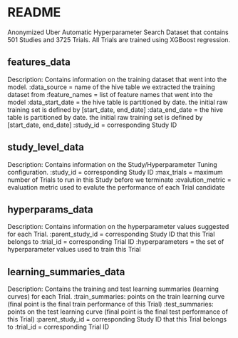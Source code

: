 # README

Anonymized Uber Automatic Hyperparameter Search Dataset that contains 501 Studies and 3725 Trials.
All Trials are trained using XGBoost regression.

## features_data

Description: Contains information on the training dataset that went into the model.
	:data_source = name of the hive table we extracted the training dataset from
	:feature_names = list of feature names that went into the model
	:data_start_date = the hive table is partitioned by date. the initial raw training set is defined by [start_date, end_date]
	:data_end_date = the hive table is partitioned by date. the initial raw training set is defined by [start_date, end_date]
	:study_id = corresponding Study ID

## study_level_data

Description: Contains information on the Study/Hyperparameter Tuning configuration.
	:study_id = corresponding Study ID
	:max_trials = maximum number of Trials to run in this Study before we terminate
	:evalution_metric = evaluation metric used to evalute the performance of each Trial candidate

## hyperparams_data

Description: Contains information on the hyperparameter values suggested for each Trial.
	:parent_study_id = corresponding Study ID that this Trial belongs to
	:trial_id = corresponding Trial ID
	:hyperparameters = the set of hyperparameter values used to train this Trial

## learning_summaries_data

Description: Contains the training and test learning summaries (learning curves) for each Trial.
	:train_summaries: points on the train learning curve (final point is the final train performance of this Trial)
	:test_summaries: points on the test learning curve (final point is the final test performance of this Trial)
	:parent_study_id = corresponding Study ID that this Trial belongs to
	:trial_id = corresponding Trial ID
